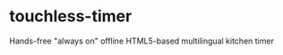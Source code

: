touchless-timer
===============

Hands-free "always on" offline HTML5-based multilingual kitchen timer
